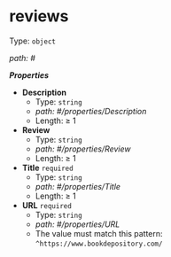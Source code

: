 # reviews

Type: `object`

<i id="">path: #</i>

**_Properties_**

 - <b id="#/properties/Description">Description</b>
	 - Type: `string`
	 - <i id="/properties/Description">path: #/properties/Description</i>
	 - Length:  &ge; 1
 - <b id="#/properties/Review">Review</b>
	 - Type: `string`
	 - <i id="/properties/Review">path: #/properties/Review</i>
	 - Length:  &ge; 1
 - <b id="#/properties/Title">Title</b> `required`
	 - Type: `string`
	 - <i id="/properties/Title">path: #/properties/Title</i>
	 - Length:  &ge; 1
 - <b id="#/properties/URL">URL</b> `required`
	 - Type: `string`
	 - <i id="/properties/URL">path: #/properties/URL</i>
	 - The value must match this pattern: `^https://www.bookdepository.com/`